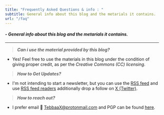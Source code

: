 ```yaml
---
title: "Frequently Asked Questions & info : "
subtitle: General info about this blog and the metarials it contains.
url: "/faq"
---
```


#### - _General info about this blog and the metarials it contains._

---

> **_Can i use the material provided by this blog?_**

- Yes! Feel free to use the materials in this blog under the condition of giving proper credit, as per the *Creative Commons (CC) licensing*.

> **_How to Get Updates?_**

- I'm not intending to start a newsletter, but you can use the [RSS feed](/index.xml) and use [RSS feed readers](https://www.privacytools.io/privacy-rss-feed-readers) additionally drop a follow on [X (Twitter)](https://twitter.com/TebbaaX).

> **_How to reach out?_**

- I prefer email 📧 TebbaaX@protonmail.com and PGP can be found [here](/pgp.txt).